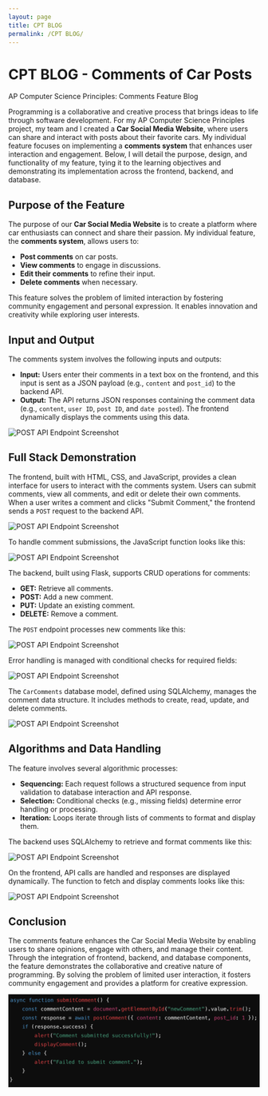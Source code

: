 ```yaml
---
layout: page
title: CPT BLOG
permalink: /CPT BLOG/
---
```


# **CPT BLOG - Comments of Car Posts**

AP Computer Science Principles: Comments Feature Blog  

Programming is a collaborative and creative process that brings ideas to life through software development. For my AP Computer Science Principles project, my team and I created a **Car Social Media Website**, where users can share and interact with posts about their favorite cars. My individual feature focuses on implementing a **comments system** that enhances user interaction and engagement. Below, I will detail the purpose, design, and functionality of my feature, tying it to the learning objectives and demonstrating its implementation across the frontend, backend, and database.

## **Purpose of the Feature**
The purpose of our **Car Social Media Website** is to create a platform where car enthusiasts can connect and share their passion. My individual feature, the **comments system**, allows users to:  
- **Post comments** on car posts.  
- **View comments** to engage in discussions.  
- **Edit their comments** to refine their input.  
- **Delete comments** when necessary.  

This feature solves the problem of limited interaction by fostering community engagement and personal expression. It enables innovation and creativity while exploring user interests.

## **Input and Output**
The comments system involves the following inputs and outputs:  
- **Input:** Users enter their comments in a text box on the frontend, and this input is sent as a JSON payload (e.g., `content` and `post_id`) to the backend API.  
- **Output:** The API returns JSON responses containing the comment data (e.g., `content`, `user ID`, `post ID`, and `date posted`). The frontend dynamically displays the comments using this data.  

<img src="images/Screenshot 2025-01-27 at 11.23.03 PM.png" alt="POST API Endpoint Screenshot">


## **Full Stack Demonstration**
The frontend, built with HTML, CSS, and JavaScript, provides a clean interface for users to interact with the comments system. Users can submit comments, view all comments, and edit or delete their own comments. When a user writes a comment and clicks "Submit Comment," the frontend sends a `POST` request to the backend API.  

<img src="images/Screenshot 2025-01-27 at 11.25.29 PM.png" alt="POST API Endpoint Screenshot">

To handle comment submissions, the JavaScript function looks like this:

<img src="images/Screenshot 2025-01-27 at 11.33.39 PM.png" alt="POST API Endpoint Screenshot">

The backend, built using Flask, supports CRUD operations for comments:
- **GET:** Retrieve all comments.  
- **POST:** Add a new comment.  
- **PUT:** Update an existing comment.  
- **DELETE:** Remove a comment.  

The `POST` endpoint processes new comments like this:

<img src="images/Screenshot 2025-01-27 at 11.37.18 PM.png" alt="POST API Endpoint Screenshot">

Error handling is managed with conditional checks for required fields:

<img src="images/Screenshot 2025-01-27 at 11.37.55 PM.png" alt="POST API Endpoint Screenshot">

The `CarComments` database model, defined using SQLAlchemy, manages the comment data structure. It includes methods to create, read, update, and delete comments.

<img src="images/Screenshot 2025-01-27 at 11.39.03 PM.png" alt="POST API Endpoint Screenshot">

## **Algorithms and Data Handling**
The feature involves several algorithmic processes:  
- **Sequencing:** Each request follows a structured sequence from input validation to database interaction and API response.  
- **Selection:** Conditional checks (e.g., missing fields) determine error handling or processing.  
- **Iteration:** Loops iterate through lists of comments to format and display them.

The backend uses SQLAlchemy to retrieve and format comments like this:

<img src="images/Screenshot 2025-01-27 at 11.40.04 PM.png" alt="POST API Endpoint Screenshot">

On the frontend, API calls are handled and responses are displayed dynamically. The function to fetch and display comments looks like this:

<img src="images/Screenshot 2025-01-27 at 11.43.55 PM.png" alt="POST API Endpoint Screenshot">

## **Conclusion**
The comments feature enhances the Car Social Media Website by enabling users to share opinions, engage with others, and manage their content. Through the integration of frontend, backend, and database components, the feature demonstrates the collaborative and creative nature of programming. By solving the problem of limited user interaction, it fosters community engagement and provides a platform for creative expression.

<img src="images/last.png" alt="POST API Endpoint Screenshot">

